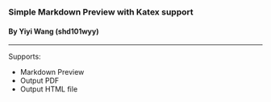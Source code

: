 ### Simple Markdown Preview with Katex support
#### By Yiyi Wang (shd101wyy)
---
Supports:
- Markdown Preview
- Output PDF
- Output HTML file
